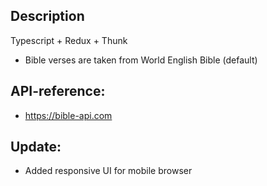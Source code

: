 ## Description
Typescript + Redux + Thunk

- Bible verses are taken from World English Bible (default)

## API-reference:
- https://bible-api.com

## Update:
- Added responsive UI for mobile browser